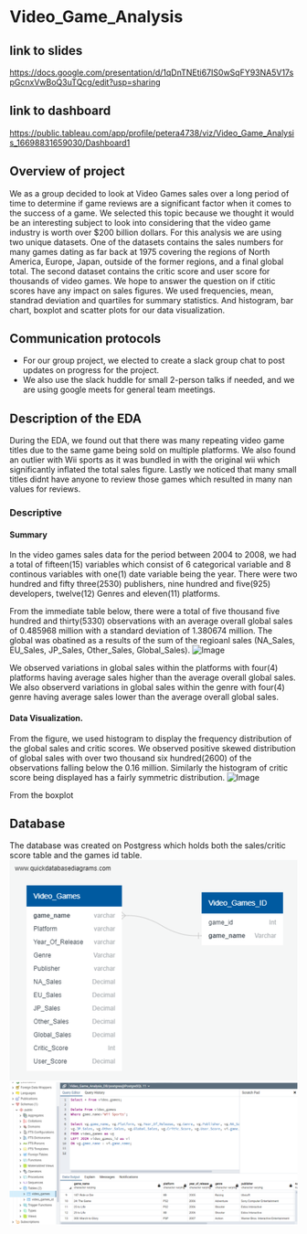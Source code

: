 # Video_Game_Analysis

## link to slides
https://docs.google.com/presentation/d/1qDnTNEti67IS0wSqFY93NA5V17spGcnxVwBoQ3uTQcg/edit?usp=sharing

## link to dashboard
https://public.tableau.com/app/profile/petera4738/viz/Video_Game_Analysis_16698831659030/Dashboard1

## Overview of project
We as a group decided to look at Video Games sales over a long period of time to determine if game reviews are a significant factor when it comes to the success of a game. We selected this topic because we thought it would be an interesting subject to look into considering that the video game industry is worth over $200 billion dollars. For this analysis we are using two unique datasets. One of the datasets contains the sales numbers for many games dating as far back at 1975 covering the regions of North America, Europe, Japan, outside of the former regions, and a final global total. The second dataset contains the critic score and user score for thousands of video games. We hope to answer the question on if ctitic scores have any impact on sales figures.
We used frequencies, mean, standrad deviation and quartiles for summary statistics. And histogram, bar chart, boxplot and scatter plots for our data visualization.

## Communication protocols
- For our group project, we elected to create a slack group chat to post updates on progress for the project.
- We also use the slack huddle for small 2-person talks if needed, and we are using google meets for general team meetings.

## Description of the EDA
During the EDA, we found out that there was many repeating video game titles due to the same game being sold on multiple platforms. We also found an outlier with Wii sports as it was bundled in with the original wii which significantly inflated the total sales figure. Lastly we noticed that many small titles didnt have anyone to review those games which resulted in many nan values for reviews.

### Descriptive
#### Summary
In the video games sales data for the period between 2004 to 2008, we had a total of fifteen(15) variables which consist of 6 categorical variable and 8 continous variables with one(1) date variable being the year. There were two hundred and fifty three(2530) publishers, nine hundred and five(925) developers, twelve(12) Genres and eleven(11) platforms.

From the immediate table below, there were a total of five thousand five hundred and thirty(5330) observations with an average overall global sales of 0.485968 million with a standard deviation of 1.380674 million. The global was obatined as a results of the sum of the regioanl sales (NA_Sales, EU_Sales, JP_Sales, Other_Sales,	Global_Sales). 
![Image]()

We observed variations in global sales within the platforms with four(4) platforms having average sales higher than the average overall global sales. We also observerd variations in global sales within the genre with four(4) genre having average sales lower than the average overall global sales.

#### Data Visualization.

From the figure, we used histogram to display the frequency distribution of the global sales and critic scores. We observed positive skewed distribution of global sales with over two thousand six hundred(2600) of the observations falling below the 0.16 million. Similarly the histogram of critic score being displayed has a fairly symmetric distribution.
![Image]()

From the boxplot






## Database
The database was created on Postgress which holds both the sales/critic score table and the games id table.
![Image](https://github.com/PeterAlesio/Video_Game_Analysis/blob/main/SQL/ERD_Rev3.png)
![Image](https://github.com/PeterAlesio/Video_Game_Analysis/blob/main/Dashboard/Tables.png)
